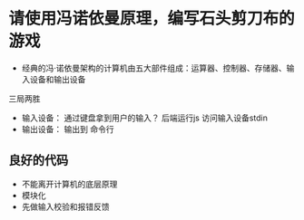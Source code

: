 # 请使用冯诺依曼原理，编写石头剪刀布的游戏

- 经典的冯·诺依曼架构的计算机由五大部件组成：运算器、控制器、存储器、输入设备和输出设备

三局两胜

- 输入设备： 通过键盘拿到用户的输入？
    后端运行js 访问输入设备stdin
- 输出设备： 输出到 命令行

## 良好的代码
- 不能离开计算机的底层原理
- 模块化
- 先做输入校验和报错反馈
